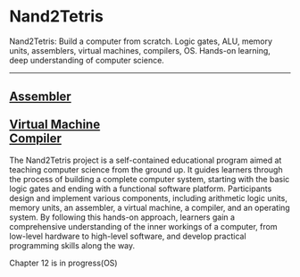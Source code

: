 # Nand2Tetris
Nand2Tetris: Build a computer from scratch. Logic gates, ALU, memory units, assemblers, virtual machines, compilers, OS. Hands-on learning, deep understanding of computer science.

---
**[Assembler](Chapters/(06)Assembler)** <br>  
**[Virtual Machine](Chapters/(07-08)VirutalMachine/VirtualMachine)** <br>
**[Compiler](https://github.com/Mikeantabian/Nand2Tetris/tree/ac2f9d3a6faaab20cbd01da620dc419120ee6213/Chapters/(11)Compiler%20Part2)** <be>
---

The Nand2Tetris project is a self-contained educational program aimed at teaching computer science from the ground up. It guides learners through the process of building a complete computer system, starting with the basic logic gates and ending with a functional software platform. Participants design and implement various components, including arithmetic logic units, memory units, an assembler, a virtual machine, a compiler, and an operating system. By following this hands-on approach, learners gain a comprehensive understanding of the inner workings of a computer, from low-level hardware to high-level software, and develop practical programming skills along the way.

Chapter 12 is in progress(OS)
